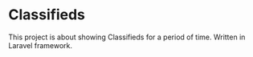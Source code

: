 # Classifieds
This project is about showing Classifieds for a period of time. Written in Laravel framework.
